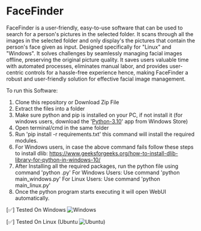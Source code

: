 # FaceFinder
FaceFinder is a user-friendly, easy-to-use software that can be used to search for a person's pictures in the selected folder. It scans through all the images in the selected folder and only display's the pictures that contain the person's face given as input. Designed specifically for "Linux" and "Windows". It solves challenges by seamlessly managing facial images offline, preserving the original picture quality. It saves users valuable time with automated processes, eliminates manual labor, and provides user-centric controls for a hassle-free experience hence, making FaceFinder a robust and user-friendly solution for effective facial image management.


To run this Software:
1. Clone this repository or Download Zip File
2. Extract the files into a folder
3. Make sure python and pip is installed on your PC, if not install it (for windows users, download the '[Python-3.10]([url](https://www.microsoft.com/store/productId/9PJPW5LDXLZ5?ocid=pdpshare))' app from Windows Store)
4. Open terminal/cmd in the same folder
5. Run 'pip install -r requirements.txt' this command will install the required modules.
6. For Windows users, in case the above command fails follow these steps to install dlib: https://www.geeksforgeeks.org/how-to-install-dlib-library-for-python-in-windows-10/
7. After Installing all the required packages, run the python file using command 'python <file-name>.py'
   For Windows Users: Use command 'python main_windows.py'
   For Linux Users: Use command 'python main_linux.py'
8. Once the python program starts executing it will open WebUI automatically.

[✅] Tested On Windows ![Windows](7?i=windows)

[✅] Tested On Linux (Ubuntu ![Ubuntu](7?i=ubuntu))
